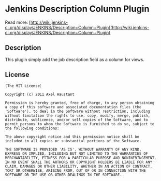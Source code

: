 Jenkins Description Column Plugin
============================

Read more: [http://wiki.jenkins-ci.org/display/JENKINS/Description+Column+Plugin](http://wiki.jenkins-ci.org/display/JENKINS/Description+Column+Plugin)

Description
--------

This plugin simply add the job description field as a column for views. 

License
-------

	(The MIT License)

	Copyright (c) 2011 Axel Haustant

	Permission is hereby granted, free of charge, to any person obtaining
	a copy of this software and associated documentation files (the
	'Software'), to deal in the Software without restriction, including
	without limitation the rights to use, copy, modify, merge, publish,
	distribute, sublicense, and/or sell copies of the Software, and to
	permit persons to whom the Software is furnished to do so, subject to
	the following conditions:

	The above copyright notice and this permission notice shall be
	included in all copies or substantial portions of the Software.

	THE SOFTWARE IS PROVIDED 'AS IS', WITHOUT WARRANTY OF ANY KIND,
	EXPRESS OR IMPLIED, INCLUDING BUT NOT LIMITED TO THE WARRANTIES OF
	MERCHANTABILITY, FITNESS FOR A PARTICULAR PURPOSE AND NONINFRINGEMENT.
	IN NO EVENT SHALL THE AUTHORS OR COPYRIGHT HOLDERS BE LIABLE FOR ANY
	CLAIM, DAMAGES OR OTHER LIABILITY, WHETHER IN AN ACTION OF CONTRACT,
	TORT OR OTHERWISE, ARISING FROM, OUT OF OR IN CONNECTION WITH THE
	SOFTWARE OR THE USE OR OTHER DEALINGS IN THE SOFTWARE.
